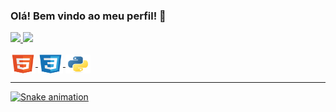 ### Olá! Bem vindo ao meu perfil! 👋

<div>
  <a href="https://github.com/nickxzin">
  <img height="160em" src="https://github-readme-stats.vercel.app/api?username=nickxzin&show_icons=true&theme=omni&include_all_commits=true&count_private=true"/>
  <img height="160em" src="https://github-readme-stats.vercel.app/api/top-langs/?username=nickxzin&layout=compact&langs_count=7&theme=omni"/>
</div>
<br>
<div style="display: inline_block">
  <img align="center" alt="Rafa-HTML" height="30" width="40" src="https://raw.githubusercontent.com/devicons/devicon/master/icons/html5/html5-original.svg">
  <img align="center" alt="Rafa-CSS" height="30" width="40" src="https://raw.githubusercontent.com/devicons/devicon/master/icons/css3/css3-original.svg">
  <img align="center" alt="Rafa-Python" height="30" width="40" src="https://raw.githubusercontent.com/devicons/devicon/master/icons/python/python-original.svg">
</div>
<hr>

![Snake animation](https://github.com/nickxzin/nickxzin/blob/output/github-contribution-grid-snake.svg)
